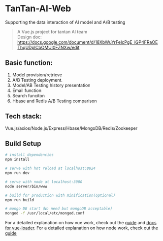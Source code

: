 # TanTan-AI-Web
Supporting the data interaction of AI model and A/B testing

> A Vue.js project for tantan AI team</br>
> Design doc: https://docs.google.com/document/d/18XbWuYrFeIcPgE_iGP4FRaOEThqUDplCbOMUl0FZNXw/edit

## Basic function:
1. Model provision/retrieve
2. A/B Testing deployment.
3. Model/AB Testing history presentation
4. Email function
5. Search funciton
6. Hbase and Redis A/B Testing comparison


## Tech stack:
Vue.js/axios/Node.js/Express/Hbase/MongoDB/Redis/Zookeeper

## Build Setup

``` bash
# install dependencies
npm install

# serve with hot reload at localhost:8024
npm run dev

# serve with node at localhost:3000
node server/bin/www

# build for production with minification(optional)
npm run build

# mongo DB start（No need but mongoDB acceptable）
mongod -f /usr/local/etc/mongod.conf
```


For a detailed explanation on how vue work, check out the [guide](http://vuejs-templates.github.io/webpack/) and [docs for vue-loader](http://vuejs.github.io/vue-loader).
For a detailed explanation on how node work, check out the [guide](https://nodejs.org/dist/latest-v10.x/docs/api/)
